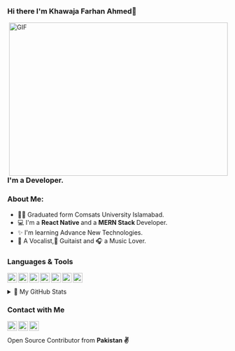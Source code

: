 ### Hi there I'm Khawaja Farhan Ahmed👋

<img align="right" alt="GIF" src="https://camo.githubusercontent.com/5ddf73ad3a205111cf8c686f687fc216c2946a75005718c8da5b837ad9de78c9/68747470733a2f2f7468756d62732e6766796361742e636f6d2f4576696c4e657874446576696c666973682d736d616c6c2e676966" width="500" height="350" />

### I'm a Developer.


### About Me:
- 🙋‍♂️ Graduated form Comsats University Islamabad.
- 💻 I'm a <b>React Native </b>and a <b>MERN Stack </b> Developer.
- ✨ I'm learning Advance New Technologies.
- :microphone: A Vocalist,:guitar: Guitaist and :headphones: a Music Lover.


### Languages & Tools
<img align="left" alt="React.JS" width=22px src="https://cdn.jsdelivr.net/npm/simple-icons@v3/icons/react.svg">
<img align="left" alt="Redux" width=22px src="https://cdn.jsdelivr.net/npm/simple-icons@v3/icons/redux.svg">
<img align="left" alt="Node.JS" width=22px src="https://img.icons8.com/windows/452/nodejs.png">
<img align="left" alt="MongoDB" width=22px src="https://cdn.jsdelivr.net/npm/simple-icons@v3/icons/javascript.svg">
<img align="left" alt="Javascript" width=22px src="https://cdn.jsdelivr.net/npm/simple-icons@v3/icons/mongodb.svg">
<img align="left" alt="Javascript" width=22px src="https://cdn.jsdelivr.net/npm/simple-icons@v3/icons/mongodb.svg">
<img align="left" alt="Firebase" width=22px src="https://cdn.jsdelivr.net/npm/simple-icons@v3/icons/firebase.svg">
<br>
<br>
<details>
<summary>📝 My GitHub Stats</summary>
<br>

[![Farhan's GitHub stats](https://github-readme-stats.vercel.app/api?username=Kh-Farhan)](https://github.com/Kh-Farhan/github-readme-stats)

</details>



### Contact with Me

[<img align="left" alt="khfarhan | Facebook" width=22px src="https://cdn.jsdelivr.net/npm/simple-icons@v3/icons/facebook.svg">][facebook]
[<img align="left" alt="khfarhan | Twitter" width=22px src="https://cdn.jsdelivr.net/npm/simple-icons@v3/icons/twitter.svg">][twitter]
[<img align="left" alt="khfarhan | LinkedIn" width=22px src="https://cdn.jsdelivr.net/npm/simple-icons@v3/icons/linkedin.svg">][linkedin]
<br>
<br>
Open Source Contributor from <b>Pakistan<b> ✌️

[twitter]: https://twitter.com/i_am_KF
[linkedin]: https://www.linkedin.com/in/khawaja-farhan-b902b9217/
[facebook]: https://web.facebook.com/khawaja.farhan.94
